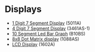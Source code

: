 # Displays

- [1 Digit 7 Segment Display](./1digDisp.md)         (5011A)
- [4 Digit 7 Segment Display](./4digitDisp.md)         (3461AS-1)
- [10 Segment Led Bar Graph](./ledBarGraph.md)          (B10BS)
- [8x8 Dot Matrix display](./dotMatrix.md)            (1088AS)
- [LCD Display](./lcdDisp.md)                       (1602A)